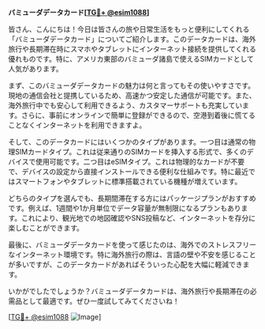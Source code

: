 **バミューダデータカード[[TG💪+ @esim1088](https://t.me/s/esim1088)]**

皆さん、こんにちは！今日は皆さんの旅や日常生活をもっと便利にしてくれる「バミューダデータカード」についてご紹介します。このデータカードは、海外旅行や長期滞在時にスマホやタブレットにインターネット接続を提供してくれる優れものです。特に、アメリカ東部のバミューダ諸島で使えるSIMカードとして人気があります。

まず、このバミューダデータカードの魅力は何と言ってもその使いやすさです。現地の通信会社と提携しているため、高速かつ安定した通信が可能です。また、海外旅行中でも安心して利用できるよう、カスタマーサポートも充実しています。さらに、事前にオンラインで簡単に登録ができるので、空港到着後に慌てることなくインターネットを利用できますよ。

そして、このデータカードにはいくつかのタイプがあります。一つ目は通常の物理SIMカードタイプ。これは従来通りのSIMカードを挿入する形式で、多くのデバイスで使用可能です。二つ目はeSIMタイプ。これは物理的なカードが不要で、デバイスの設定から直接インストールできる便利な仕組みです。特に最近ではスマートフォンやタブレットに標準搭載されている機種が増えています。

どちらのタイプを選んでも、長期間滞在する方にはパッケージプランがおすすめです。例えば、1週間や1か月単位でデータ容量が無制限になるプランもあります。これにより、観光地での地図確認やSNS投稿など、インターネットを存分に楽しむことができます。

最後に、バミューダデータカードを使って感じたのは、海外でのストレスフリーなインターネット環境です。特に海外旅行の際は、言語の壁や不安を感じることが多いですが、このデータカードがあればそういった心配を大幅に軽減できます。

いかがでしたでしょうか？バミューダデータカードは、海外旅行や長期滞在の必需品として最適です。ぜひ一度試してみてくださいね！

[[TG💪+ @esim1088](https://t.me/s/esim1088) ![Image](https://i.postimg.cc/Y0z9fWf4/image.png)]